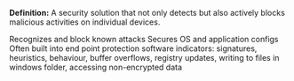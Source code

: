 **Definition:**
 A security solution that not only detects but also actively blocks malicious activities on individual devices.

Recognizes and block known attacks
Secures OS and application configs
Often built into end point protection software
indicators: signatures, heuristics, behaviour, buffer overflows, registry updates, writing to files in windows folder, accessing non-encrypted data